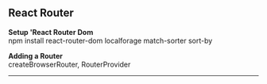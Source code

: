 ## React Router

**Setup 'React Router Dom**
<br />
npm install react-router-dom localforage match-sorter sort-by

**Adding a Router**
<br />
createBrowserRouter, RouterProvider

****
<br />




